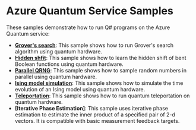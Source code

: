 # Azure Quantum Service Samples

These samples demonstrate how to run Q# programs on the Azure Quantum service:

- **[Grover's search](./grover)**:
  This sample shows how to run Grover's search algorithm using quantum hardware.
- **[Hidden shfit](./hidden-shift)**:
 This sample shows how to learn the hidden shift of bent Boolean functions using quantum hardware.
- **[Parallel QRNG](./parallel-qrng)**:
  This sample shows how to sample random numbers in parallel using quantum hardware.
- **[Ising model simulation](./ising-model)**:
  This sample shows how to simulate the time evolution of an Ising model using quantum hardware.
- **[Teleportation](./teleport)**:
  This sample shows how to run quantum teleportation on quantum hardware.
- **[Iterative Phase Estimation]**:
  This sample uses iterative phase estimation to estimate the inner product of a specified pair of 2-d vectors. It is compatible with basic measurement feedback targets.
